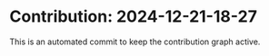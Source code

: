 # Contribution: 2024-12-21-18-27
This is an automated commit to keep the contribution graph active.
